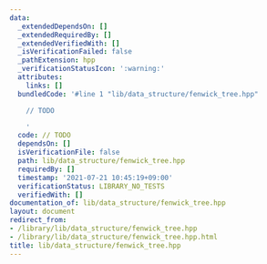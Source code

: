 ```yaml
---
data:
  _extendedDependsOn: []
  _extendedRequiredBy: []
  _extendedVerifiedWith: []
  _isVerificationFailed: false
  _pathExtension: hpp
  _verificationStatusIcon: ':warning:'
  attributes:
    links: []
  bundledCode: '#line 1 "lib/data_structure/fenwick_tree.hpp"

    // TODO

    '
  code: // TODO
  dependsOn: []
  isVerificationFile: false
  path: lib/data_structure/fenwick_tree.hpp
  requiredBy: []
  timestamp: '2021-07-21 10:45:19+09:00'
  verificationStatus: LIBRARY_NO_TESTS
  verifiedWith: []
documentation_of: lib/data_structure/fenwick_tree.hpp
layout: document
redirect_from:
- /library/lib/data_structure/fenwick_tree.hpp
- /library/lib/data_structure/fenwick_tree.hpp.html
title: lib/data_structure/fenwick_tree.hpp
---
```

